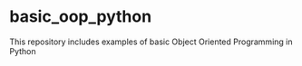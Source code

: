 # basic_oop_python
This repository includes examples of basic Object Oriented Programming in Python
